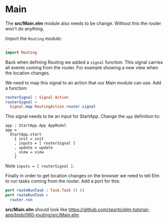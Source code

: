 # Main

The __src/Main.elm__ module also needs to be change. Without this the router won't do anything.

Import the `Routing` module:

```elm
...
import Routing
```

Back when defining Routing we added a `signal` function. This signal carries all events coming from the router. For example showing a new view when the location changes.

We need to map this signal to an action that our Main module can use. Add a function:

```elm
routerSignal : Signal Action
routerSignal =
  Signal.map RoutingAction router.signal
```

This signal needs to be an input for StartApp. Change the `app` definition to:

```
app : StartApp.App AppModel
app =
  StartApp.start
    { init = init
    , inputs = [ routerSignal ]
    , update = update
    , view = view
    }
```

Note `inputs = [ routerSignal ]`.

Finally in order to get location changes on the browser we need to tell Elm to run tasks coming from the router. Add a port for this:

```elm
port routeRunTask : Task.Task () ()
port routeRunTask =
  router.run
```

__src/Main.elm__ should look like <https://github.com/sporto/elm-tutorial-app/blob/060-routing/src/Main.elm>
